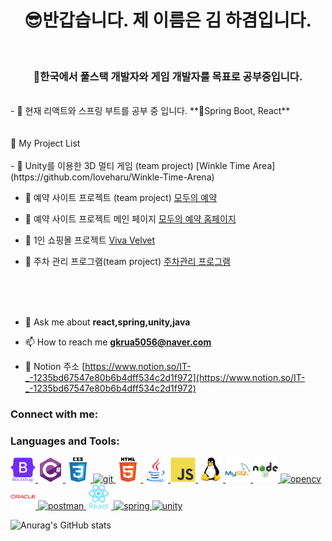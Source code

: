 <h1 align="center">😎반갑습니다. 제 이름은 김 하겸입니다.</h1>
<br>
<h3 align="center">👀한국에서 풀스택 개발자와 게임 개발자를 목표로 공부중입니다.</h3>
<br>
- 🌱 현재 리액트와 스프링 부트를 공부 중 입니다. **📢Spring Boot, React**
<br>
<br>
<br>
📢 My Project List <br><br>
- 🔭 Unity를 이용한 3D 멀티 게임 (team project) [Winkle Time Area](https://github.com/loveharu/Winkle-Time-Arena)

- 👯 예약 사이트 프로젝트 (team project) [모두의 예약](https://github.com/loveharu/reservation_0905)
- 👯 예약 사이트 프로젝트 메인 페이지 [모두의 예약 홈페이지](https://github.com/loveharu/ReservationHomePage)

- 🤝 1인 쇼핑몰 프로젝트 [Viva Velvet](https://github.com/loveharu/Personal-Project-Shopping-mall-)

- 👏 주차 관리 프로그램(team project) [주차관리 프로그램](https://github.com/loveharu/ParkingSystem)

  
  <br>
  <br>
  <br>

- 💬 Ask me about **react,spring,unity,java**

- 📫 How to reach me **gkrua5056@naver.com**

- 📄 Notion 주소 [https://www.notion.so/IT-_-1235bd67547e80b6b4dff534c2d1f972](https://www.notion.so/IT-_-1235bd67547e80b6b4dff534c2d1f972)

<h3 align="left">Connect with me:</h3>
<p align="left">
</p>



<h3 align="left">Languages and Tools:</h3>
<p align="left"> <a href="https://getbootstrap.com" target="_blank" rel="noreferrer"> <img src="https://raw.githubusercontent.com/devicons/devicon/master/icons/bootstrap/bootstrap-plain-wordmark.svg" alt="bootstrap" width="40" height="40"/> </a> <a href="https://www.w3schools.com/cs/" target="_blank" rel="noreferrer"> <img src="https://raw.githubusercontent.com/devicons/devicon/master/icons/csharp/csharp-original.svg" alt="csharp" width="40" height="40"/> </a> <a href="https://www.w3schools.com/css/" target="_blank" rel="noreferrer"> <img src="https://raw.githubusercontent.com/devicons/devicon/master/icons/css3/css3-original-wordmark.svg" alt="css3" width="40" height="40"/> </a> <a href="https://git-scm.com/" target="_blank" rel="noreferrer"> <img src="https://www.vectorlogo.zone/logos/git-scm/git-scm-icon.svg" alt="git" width="40" height="40"/> </a> <a href="https://www.w3.org/html/" target="_blank" rel="noreferrer"> <img src="https://raw.githubusercontent.com/devicons/devicon/master/icons/html5/html5-original-wordmark.svg" alt="html5" width="40" height="40"/> </a> <a href="https://www.java.com" target="_blank" rel="noreferrer"> <img src="https://raw.githubusercontent.com/devicons/devicon/master/icons/java/java-original.svg" alt="java" width="40" height="40"/> </a> <a href="https://developer.mozilla.org/en-US/docs/Web/JavaScript" target="_blank" rel="noreferrer"> <img src="https://raw.githubusercontent.com/devicons/devicon/master/icons/javascript/javascript-original.svg" alt="javascript" width="40" height="40"/> </a> <a href="https://www.linux.org/" target="_blank" rel="noreferrer"> <img src="https://raw.githubusercontent.com/devicons/devicon/master/icons/linux/linux-original.svg" alt="linux" width="40" height="40"/> </a> <a href="https://www.mysql.com/" target="_blank" rel="noreferrer"> <img src="https://raw.githubusercontent.com/devicons/devicon/master/icons/mysql/mysql-original-wordmark.svg" alt="mysql" width="40" height="40"/> </a> <a href="https://nodejs.org" target="_blank" rel="noreferrer"> <img src="https://raw.githubusercontent.com/devicons/devicon/master/icons/nodejs/nodejs-original-wordmark.svg" alt="nodejs" width="40" height="40"/> </a> <a href="https://opencv.org/" target="_blank" rel="noreferrer"> <img src="https://www.vectorlogo.zone/logos/opencv/opencv-icon.svg" alt="opencv" width="40" height="40"/> </a> <a href="https://www.oracle.com/" target="_blank" rel="noreferrer"> <img src="https://raw.githubusercontent.com/devicons/devicon/master/icons/oracle/oracle-original.svg" alt="oracle" width="40" height="40"/> </a> <a href="https://postman.com" target="_blank" rel="noreferrer"> <img src="https://www.vectorlogo.zone/logos/getpostman/getpostman-icon.svg" alt="postman" width="40" height="40"/> </a> <a href="https://reactjs.org/" target="_blank" rel="noreferrer"> <img src="https://raw.githubusercontent.com/devicons/devicon/master/icons/react/react-original-wordmark.svg" alt="react" width="40" height="40"/> </a> <a href="https://spring.io/" target="_blank" rel="noreferrer"> <img src="https://www.vectorlogo.zone/logos/springio/springio-icon.svg" alt="spring" width="40" height="40"/> </a> <a href="https://unity.com/" target="_blank" rel="noreferrer"> <img src="https://www.vectorlogo.zone/logos/unity3d/unity3d-icon.svg" alt="unity" width="40" height="40"/> </a> </p>

![Anurag's GitHub stats](https://github-readme-stats.vercel.app/api?username=loveharu&theme=dark&show_icons=true)
